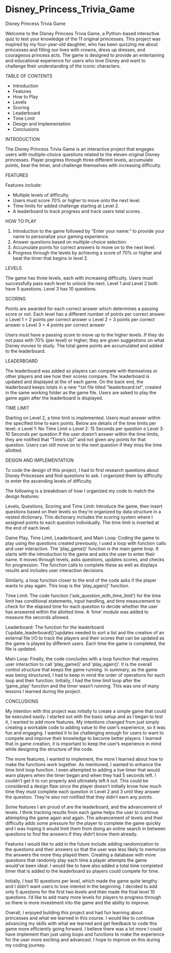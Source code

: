 # Disney_Princess_Trivia_Game

Disney Princess Trivia Game 

Welcome to the Disney Princess Trivia Game, a Python-based interactive quiz to test your knowledge of the 11 original princesses. This project was inspired by my four-year-old daughter, who has been quizzing me about princesses and filling our lives with crowns, dress up dresses, and courageous princess acts. The game is designed to provide an entertaining and educational experience for users who love Disney and want to challenge their understanding of the iconic characters. 

TABLE OF CONTENTS

-	Introduction
-	Features
-	How to Play
-	Levels
-	Scoring
-	Leaderboard
-	Time Limit
-	Design and Implementation
-	Conclusions

INTRODUCTION

The Disney Princess Trivia Game is an interactive project that engages users with multiple-choice questions related to the eleven original Disney princesses. Player progress through three different levels, accumulate points, beat the timer, and challenge themselves with increasing difficulty. 

FEATURES

Features include:

-	Multiple levels of difficulty.
-	Users must score 70% or higher to move onto the next level.
-	Time limits for added challenge starting at Level 2.
-	A leaderboard to track progress and track users total scores.

HOW TO PLAY

1.	Introduction to the game followed by “Enter your name:” to provide your name to personalize your gaming experience. 
2.	Answer questions based on multiple-choice selection. 
3.	Accumulate points for correct answers to move on to the next level. 
4.	Progress through the levels by achieving a score of 70% or higher and beat the timer that begins in level 2.

LEVELS

The game has three levels, each with increasing difficulty. Users must successfully pass each level to unlock the next. Level 1 and Level 2 both have 5 questions. Level 3 has 10 questions. 

SCORING

Points are awarded for each correct answer which determines a passing score or not. Each level has a different number of points per correct answer. 
  o	Level 1 = 2 points per correct answer
  o	Level 2 = 3 points per correct answer
  o	Level 3 = 4 points per correct answer

Users must have a passing score to move up to the higher levels. If they do not pass with 70% (per level) or higher, they are given suggestions on what Disney movies to study. The total game points are accumulated and added to the leaderboard. 

LEADERBOARD

The leaderboard was added so players can compete with themselves or other players and see how their scores compare. The leaderboard is updated and displayed at the of each game. On the back end, the leaderboard keeps totals in a new *.txt file titled “leaderboard.txt”, created in the same working folder as the game file. Users are asked to play the game again after the leaderboard is displayed. 

TIME LIMIT

Starting on Level 2, a time limit is implemented. Users must answer within the specified time to earn points. Below are details of the time limits per level:
  o	Level 1: No Time Limit
  o	Level 2: 15 Seconds per question
  o	Level 3: 10 Seconds per question
If the user doesn’t answer within the time limits, they are notified that “Time’s Up!” and not given any points for that question. Users can still move on to the next question if they miss the time allotted.

DESIGN AND IMPLEMENTATION

To code the design of this project, I had to first research questions about Disney Princesses and find questions to ask. I organized them by difficulty to enter the ascending levels of difficulty. 

The following is a breakdown of how I organized my code to match the design features:

Levels, Questions, Scoring and Time Limit: Introduce the game, then insert questions based on their levels so they’re organized by data structure in a nested dictionary. This dictionary includes the scoring system where I assigned points to each question individually. 
The time limit is inserted at the end of each level.

Game Play, Time Limit, Leaderboard, and Main Loop: Coding the game to play using the questions created previously, I used a loop with function calls and user interaction. The ‘play_game()’ function is the main game loop. It starts with the introduction to the game and asks the user to enter their name. It moves through levels, asks questions, updates scores, and checks for progression. The function calls to complete these as well as displays results and includes user interaction decisions. 

Similarly, a loop function closer to the end of the code asks if the player wants to play again. This loop is the ‘play_again()’ function. 

Time Limit: The code function (‘ask_question_with_time_limit’) for the time limit has conditional statements, input handling, and time measurement to check for the elapsed time for each question to decide whether the user has answered within the allotted time. A ‘time’ module was added to measure the seconds allowed. 

Leaderboard: The function for the leaderboard (‘update_leaderboard()’)updates needed to sort a list and the creation of an external file I/O to track the players and their scores that can be updated as the game is played by different users. Each time the game is completed, the file is updated. 

Main Loop: Finally, the code concludes with a loop function that requires user interaction to call ‘play_game()’ and ‘play_again()’. It is the overall control structure that keeps the game running. 
In summary, as the game was being structured, I had to keep in mind the order of operations for each loop and their function. Initially, I had the time limit loop after the ‘game_play’ function and the timer wasn’t running. This was one of many lessons I learned during the project. 

CONCLUSIONS

My intention with this project was initially to create a simple game that could be executed easily. I started out with the basic setup and as I began to test it, I wanted to add more features. My intentions changed from just simply creating a workable code to adding value to the user’s experience, so it was fun and engaging. I wanted it to be challenging enough for users to want to compete and improve their knowledge to become better players. I learned that in game creation, it is important to keep the user’s experience in mind while designing the structure of the code. 

The more features, I wanted to implement, the more I learned about how to make the functions work together. As mentioned, I wanted to enhance the time limit loop function. I even attempted to adding a live timer that would warn players when the timer began and when they had 5 seconds left. I couldn’t get it to run properly and ultimately left it out. This could be considered a design flaw since the player doesn’t initially know how much time they must complete each question in Level 2 and 3 until they answer the question. They’re also not notified that they didn’t earn any points. 

Some features I am proud of are the leaderboard, and the advancement of levels. I think tracking results from each game helps the user to continue attempting the game again and again. The advancement of levels and their difficulty adds some pressure for the player to complete the game quickly and I was hoping it would limit them from doing an online search in between questions to find the answers if they didn’t know them already. 

Features I would like to add in the future include adding randomization to the questions and their answers so that the user was less likely to memorize the answers the more they played them. Creating a database with more questions that randomly play each time a player attempts the game would’ve been ideal. I would like to have also added a total time completed timer that is added to the leaderboard so players could compete for time. 

Initially, I had 10 questions per level, which made the game quite lengthy and I didn’t want users to lose interest in the beginning. I decided to add only 5 questions for the first two levels and then made the final level 10 questions. I’d like to add many more levels for players to progress through so there is more investment into the game and the ability to improve. 

Overall, I enjoyed building this project and had fun learning about princesses and what we learned in this course. I would like to continue advancing my skills with what we learned and get feedback to code this game more efficiently going forward. I believe there was a lot more I could have implement than just using loops and functions to make the experience for the user more exciting and advanced. I hope to improve on this during my coding journey. 
